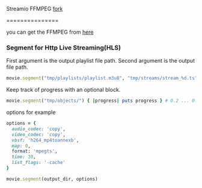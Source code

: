 Streamio FFMPEG
[fork](https://github.com/streamio/streamio-ffmpeg)

===============

you can get the FFMPEG from 
[here](https://github.com/FFmpeg/FFmpeg)

### Segment for Http Live Streaming(HLS)

First argument is the output playlist file path.
Second argument is the output file path.

```ruby
movie.segment("tmp/playlists/playlist.m3u8", "tmp/streams/stream_%d.ts")
```

Keep track of progress with an optional block.

``` ruby
movie.segment("tmp/objects/") { |progress| puts progress } # 0.2 ... 0.5 ... 1.0
```

options for example

```ruby
options = {
  audio_codec: 'copy',
  video_codec: 'copy',
  vbsf: 'h264_mp4toannexb',
  map: 0,
  format: 'mpegts',
  time: 30,
  list_flags: '-cache'
}

movie.segment(output_dir, options)
```
